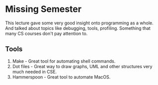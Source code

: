 # Missing Semester

This lecture gave some very good insight onto programming as a whole. And talked about topics
like debugging, tools, profiling. Something that many CS courses don't pay attention to.

## Tools

1. Make - Great tool for automating shell commands.
2. Dot files - Great way to draw graphs, UML and other structures very much needed in CSE.
3. Hammerspoon - Great tool to automate MacOS.

